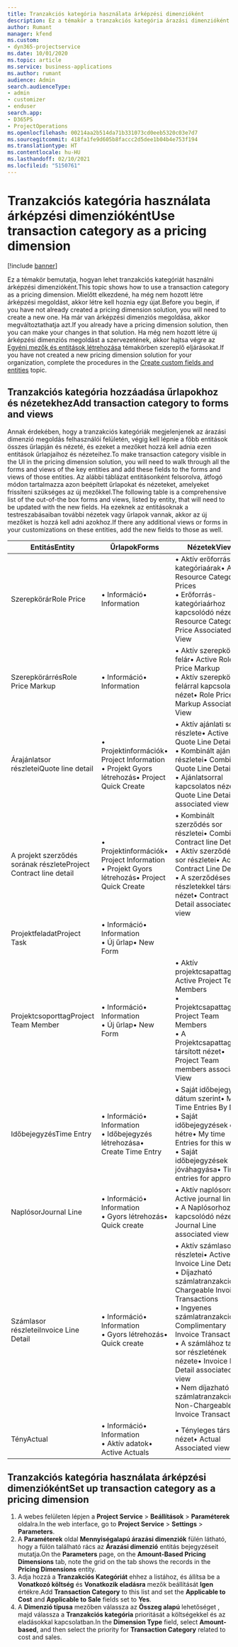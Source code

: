 ```yaml
---
title: Tranzakciós kategória használata árképzési dimenzióként
description: Ez a témakör a tranzakciós kategória árazási dimenzióként való használatáról nyújt tájékoztatást.
author: Rumant
manager: kfend
ms.custom:
- dyn365-projectservice
ms.date: 10/01/2020
ms.topic: article
ms.service: business-applications
ms.author: rumant
audience: Admin
search.audienceType:
- admin
- customizer
- enduser
search.app:
- D365PS
- ProjectOperations
ms.openlocfilehash: 00214aa2b514da71b331073cd0eeb5320c03e7d7
ms.sourcegitcommit: 418fa1fe9d605b8faccc2d5dee1b04b4e753f194
ms.translationtype: HT
ms.contentlocale: hu-HU
ms.lasthandoff: 02/10/2021
ms.locfileid: "5150761"
---
```

# <a name="use-transaction-category-as-a-pricing-dimension"></a><span data-ttu-id="c3d8e-103">Tranzakciós kategória használata árképzési dimenzióként</span><span class="sxs-lookup"><span data-stu-id="c3d8e-103">Use transaction category as a pricing dimension</span></span>

[!include [banner](../includes/psa-now-project-operations.md)]

<span data-ttu-id="c3d8e-104">Ez a témakör bemutatja, hogyan lehet tranzakciós kategóriát használni árképzési dimenzióként.</span><span class="sxs-lookup"><span data-stu-id="c3d8e-104">This topic shows how to use a transaction category as a pricing dimension.</span></span> <span data-ttu-id="c3d8e-105">Mielőtt elkezdené, ha még nem hozott létre árképzési megoldást, akkor létre kell hoznia egy újat.</span><span class="sxs-lookup"><span data-stu-id="c3d8e-105">Before you begin, if you have not already created a pricing dimension solution, you will need to create a new one.</span></span> <span data-ttu-id="c3d8e-106">Ha már van árképzési dimenziós megoldása, akkor megváltoztathatja azt.</span><span class="sxs-lookup"><span data-stu-id="c3d8e-106">If you already have a pricing dimension solution, then you can make your changes in that solution.</span></span> <span data-ttu-id="c3d8e-107">Ha még nem hozott létre új árképzési dimenziós megoldást a szervezetének, akkor hajtsa végre az [Egyéni mezők és entitások létrehozása](create-custom-fields-entities.md) témakörben szereplő eljárásokat.</span><span class="sxs-lookup"><span data-stu-id="c3d8e-107">If you have not created a new pricing dimension solution for your organization, complete the procedures in the [Create custom fields and entities](create-custom-fields-entities.md) topic.</span></span>

## <a name="add-transaction-category-to-forms-and-views"></a><span data-ttu-id="c3d8e-108">Tranzakciós kategória hozzáadása űrlapokhoz és nézetekhez</span><span class="sxs-lookup"><span data-stu-id="c3d8e-108">Add transaction category to forms and views</span></span>
<span data-ttu-id="c3d8e-109">Annak érdekében, hogy a tranzakciós kategóriák megjelenjenek az árazási dimenzió megoldás felhasználói felületén, végig kell lépnie a főbb entitások összes űrlapján és nézeté, és ezeket a mezőket hozzá kell adnia ezen entitások űrlapjaihoz és nézeteihez.</span><span class="sxs-lookup"><span data-stu-id="c3d8e-109">To make transaction category visible in the UI in the pricing dimension solution, you will need to walk through all the forms and views of the key entities and add these fields to the forms and views of those entities.</span></span>
<span data-ttu-id="c3d8e-110">Az alábbi táblázat entitásonként felsorolva, átfogó módon tartalmazza azon beépített űrlapokat és nézeteket, amelyeket frissíteni szükséges az új mezőkkel.</span><span class="sxs-lookup"><span data-stu-id="c3d8e-110">The following table is a comprehensive list of the out-of-the box forms and views, listed by entity, that will need to be updated with the new fields.</span></span> <span data-ttu-id="c3d8e-111">Ha ezeknek az entitásoknak a testreszabásaiban további nézetek vagy űrlapok vannak, akkor az új mezőket is hozzá kell adni azokhoz.</span><span class="sxs-lookup"><span data-stu-id="c3d8e-111">If there any additional views or forms in your customizations on these entities, add the new fields to those as well.</span></span>

|  <span data-ttu-id="c3d8e-112">Entitás</span><span class="sxs-lookup"><span data-stu-id="c3d8e-112">Entity</span></span>        | <span data-ttu-id="c3d8e-113">Űrlapok</span><span class="sxs-lookup"><span data-stu-id="c3d8e-113">Forms</span></span>     |<span data-ttu-id="c3d8e-114">Nézetek</span><span class="sxs-lookup"><span data-stu-id="c3d8e-114">Views</span></span>        |
| ------------------------------|---------------------------------|----------------------------------|
|  <span data-ttu-id="c3d8e-115">Szerepkörár</span><span class="sxs-lookup"><span data-stu-id="c3d8e-115">Role Price</span></span>|<span data-ttu-id="c3d8e-116">• Információ</span><span class="sxs-lookup"><span data-stu-id="c3d8e-116">• Information</span></span> |<span data-ttu-id="c3d8e-117">• Aktív erőforrás kategóriaárak</span><span class="sxs-lookup"><span data-stu-id="c3d8e-117">• Active Resource Category Prices</span></span><br> <span data-ttu-id="c3d8e-118">• Erőforrás-kategóriaárhoz kapcsolódó nézet</span><span class="sxs-lookup"><span data-stu-id="c3d8e-118">• Resource Category Price Associated View</span></span>|
|  <span data-ttu-id="c3d8e-119">Szerepkörárrés</span><span class="sxs-lookup"><span data-stu-id="c3d8e-119">Role Price Markup</span></span>|<span data-ttu-id="c3d8e-120">• Információ</span><span class="sxs-lookup"><span data-stu-id="c3d8e-120">• Information</span></span>|<span data-ttu-id="c3d8e-121">• Aktív szerepkör felár</span><span class="sxs-lookup"><span data-stu-id="c3d8e-121">• Active Role Price Markup</span></span><br><span data-ttu-id="c3d8e-122">• Aktív szerepkör felárral kapcsolatos nézet</span><span class="sxs-lookup"><span data-stu-id="c3d8e-122">• Role Price Markup Associated View</span></span>|
|  <span data-ttu-id="c3d8e-123">Árajánlatsor részletei</span><span class="sxs-lookup"><span data-stu-id="c3d8e-123">Quote line detail</span></span>|<span data-ttu-id="c3d8e-124">• Projektinformációk</span><span class="sxs-lookup"><span data-stu-id="c3d8e-124">• Project Information</span></span><br><span data-ttu-id="c3d8e-125">• Projekt Gyors létrehozás</span><span class="sxs-lookup"><span data-stu-id="c3d8e-125">• Project Quick Create</span></span>|<span data-ttu-id="c3d8e-126">• Aktív ajánlati sor részlete</span><span class="sxs-lookup"><span data-stu-id="c3d8e-126">• Active Quote Line Detail</span></span><br><span data-ttu-id="c3d8e-127">• Kombinált ajánlatsor részletei</span><span class="sxs-lookup"><span data-stu-id="c3d8e-127">• Combined Quote Line Details</span></span><br><span data-ttu-id="c3d8e-128">• Ajánlatsorral kapcsolatos nézet</span><span class="sxs-lookup"><span data-stu-id="c3d8e-128">• Quote Line Detail associated view</span></span>|
|  <span data-ttu-id="c3d8e-129">A projekt szerződés sorának részlete</span><span class="sxs-lookup"><span data-stu-id="c3d8e-129">Project Contract line detail</span></span>|<span data-ttu-id="c3d8e-130">• Projektinformációk</span><span class="sxs-lookup"><span data-stu-id="c3d8e-130">• Project Information</span></span><br><span data-ttu-id="c3d8e-131">• Projekt Gyors létrehozás</span><span class="sxs-lookup"><span data-stu-id="c3d8e-131">• Project Quick Create</span></span>|<span data-ttu-id="c3d8e-132">• Kombinált szerződés sor részletei</span><span class="sxs-lookup"><span data-stu-id="c3d8e-132">• Combined Contract line Details</span></span><br><span data-ttu-id="c3d8e-133">• Aktív szerződéses sor részletei</span><span class="sxs-lookup"><span data-stu-id="c3d8e-133">• Active Contract Line Details</span></span><br><span data-ttu-id="c3d8e-134">• A szerződéses sor részletekkel társított nézet</span><span class="sxs-lookup"><span data-stu-id="c3d8e-134">• Contract Line Detail associated view</span></span>|
|  <span data-ttu-id="c3d8e-135">Projektfeladat</span><span class="sxs-lookup"><span data-stu-id="c3d8e-135">Project Task</span></span>|<span data-ttu-id="c3d8e-136">• Információ</span><span class="sxs-lookup"><span data-stu-id="c3d8e-136">• Information</span></span><br><span data-ttu-id="c3d8e-137">• Új űrlap</span><span class="sxs-lookup"><span data-stu-id="c3d8e-137">• New Form</span></span>||
|  <span data-ttu-id="c3d8e-138">Projektcsoporttag</span><span class="sxs-lookup"><span data-stu-id="c3d8e-138">Project Team Member</span></span>|<span data-ttu-id="c3d8e-139">• Információ</span><span class="sxs-lookup"><span data-stu-id="c3d8e-139">• Information</span></span><br><span data-ttu-id="c3d8e-140">• Új űrlap</span><span class="sxs-lookup"><span data-stu-id="c3d8e-140">• New Form</span></span>|<span data-ttu-id="c3d8e-141">• Aktív projektcsapattagok</span><span class="sxs-lookup"><span data-stu-id="c3d8e-141">• Active Project Team Members</span></span><br><span data-ttu-id="c3d8e-142">• Projektcsapattagok</span><span class="sxs-lookup"><span data-stu-id="c3d8e-142">• Project Team Members</span></span><br><span data-ttu-id="c3d8e-143">• A Projektcsapattagokkal társított nézet</span><span class="sxs-lookup"><span data-stu-id="c3d8e-143">• Project Team members associated View</span></span>|
|  <span data-ttu-id="c3d8e-144">Időbejegyzés</span><span class="sxs-lookup"><span data-stu-id="c3d8e-144">Time Entry</span></span>|<span data-ttu-id="c3d8e-145">• Információ</span><span class="sxs-lookup"><span data-stu-id="c3d8e-145">• Information</span></span><br><span data-ttu-id="c3d8e-146">• Időbejegyzés létrehozása</span><span class="sxs-lookup"><span data-stu-id="c3d8e-146">• Create Time Entry</span></span>|<span data-ttu-id="c3d8e-147">• Saját időbejegyzés dátum szerint</span><span class="sxs-lookup"><span data-stu-id="c3d8e-147">• My Time Entries By Date</span></span><br><span data-ttu-id="c3d8e-148">• Saját időbejegyzések erre a hétre</span><span class="sxs-lookup"><span data-stu-id="c3d8e-148">• My time Entries for this week</span></span><br><span data-ttu-id="c3d8e-149">• Saját időbejegyzések jóváhagyása</span><span class="sxs-lookup"><span data-stu-id="c3d8e-149">• Time entries for approval</span></span>|
|  <span data-ttu-id="c3d8e-150">Naplósor</span><span class="sxs-lookup"><span data-stu-id="c3d8e-150">Journal Line</span></span>|<span data-ttu-id="c3d8e-151">• Információ</span><span class="sxs-lookup"><span data-stu-id="c3d8e-151">• Information</span></span><br><span data-ttu-id="c3d8e-152">• Gyors létrehozás</span><span class="sxs-lookup"><span data-stu-id="c3d8e-152">• Quick create</span></span>|<span data-ttu-id="c3d8e-153">• Aktív naplósorok</span><span class="sxs-lookup"><span data-stu-id="c3d8e-153">• Active journal lines</span></span><br><span data-ttu-id="c3d8e-154">• A Naplósorhoz kapcsolódó nézet</span><span class="sxs-lookup"><span data-stu-id="c3d8e-154">• Journal Line associated view</span></span>|
|  <span data-ttu-id="c3d8e-155">Számlasor részletei</span><span class="sxs-lookup"><span data-stu-id="c3d8e-155">Invoice Line Detail</span></span>|<span data-ttu-id="c3d8e-156">• Információ</span><span class="sxs-lookup"><span data-stu-id="c3d8e-156">• Information</span></span><br><span data-ttu-id="c3d8e-157">• Gyors létrehozás</span><span class="sxs-lookup"><span data-stu-id="c3d8e-157">• Quick create</span></span>|<span data-ttu-id="c3d8e-158">• Aktív számlasor részletei</span><span class="sxs-lookup"><span data-stu-id="c3d8e-158">• Active Invoice Line Details</span></span><br><span data-ttu-id="c3d8e-159">• Díjazható számlatranzakciók</span><span class="sxs-lookup"><span data-stu-id="c3d8e-159">• Chargeable Invoice Transactions</span></span><br><span data-ttu-id="c3d8e-160">• Ingyenes számlatranzakciók</span><span class="sxs-lookup"><span data-stu-id="c3d8e-160">• Complimentary Invoice Transactions</span></span><br><span data-ttu-id="c3d8e-161">• A számlához tartozó sor részletének nézete</span><span class="sxs-lookup"><span data-stu-id="c3d8e-161">• Invoice Line Detail associated view</span></span><br><span data-ttu-id="c3d8e-162">• Nem díjazható számlatranzakciók</span><span class="sxs-lookup"><span data-stu-id="c3d8e-162">• Non-Chargeable Invoice Transactions</span></span>|
|  <span data-ttu-id="c3d8e-163">Tény</span><span class="sxs-lookup"><span data-stu-id="c3d8e-163">Actual</span></span>|<span data-ttu-id="c3d8e-164">• Információ</span><span class="sxs-lookup"><span data-stu-id="c3d8e-164">• Information</span></span><br><span data-ttu-id="c3d8e-165">• Aktív adatok</span><span class="sxs-lookup"><span data-stu-id="c3d8e-165">• Active Actuals</span></span>|<span data-ttu-id="c3d8e-166">• Tényleges társított nézet</span><span class="sxs-lookup"><span data-stu-id="c3d8e-166">• Actual Associated view</span></span>|

## <a name="set-up-transaction-category-as-a-pricing-dimension"></a><span data-ttu-id="c3d8e-167">Tranzakciós kategória használata árképzési dimenzióként</span><span class="sxs-lookup"><span data-stu-id="c3d8e-167">Set up transaction category as a pricing dimension</span></span>

1. <span data-ttu-id="c3d8e-168">A webes felületen lépjen a **Project Service** > **Beállítások** > **Paraméterek** oldalra.</span><span class="sxs-lookup"><span data-stu-id="c3d8e-168">In the web interface, go to **Project Service** > **Settings** > **Parameters**.</span></span> 
2. <span data-ttu-id="c3d8e-169">A **Paraméterek** oldal **Mennyiségalapú árazási dimenziók** fülén látható, hogy a fülön található rács az **Árazási dimenzió** entitás bejegyzéseit mutatja.</span><span class="sxs-lookup"><span data-stu-id="c3d8e-169">On the **Parameters** page, on the **Amount-Based Pricing Dimensions** tab, note the grid on the tab shows the records in the **Pricing Dimensions** entity.</span></span>
3. <span data-ttu-id="c3d8e-170">Adja hozzá a **Tranzakciós Kategóriát** ehhez a listához, és állítsa be a **Vonatkozó költség** és **Vonatkozik eladásra** mezők beállítását **Igen** értékre.</span><span class="sxs-lookup"><span data-stu-id="c3d8e-170">Add **Transaction Category** to this list and set the **Applicable to Cost** and **Applicable to Sale** fields set to **Yes**.</span></span>
4. <span data-ttu-id="c3d8e-171">A **Dimenzió típusa** mezőben válassza az **Összeg alapú** lehetőséget , majd válassza a **Tranzakciós kategória** prioritását a költségekkel és az eladásokkal kapcsolatban.</span><span class="sxs-lookup"><span data-stu-id="c3d8e-171">In the **Dimension Type** field, select **Amount-based**, and then select the priority for **Transaction Category** related to cost and sales.</span></span>
